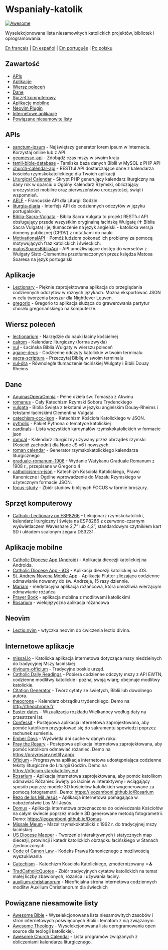 # Wspaniały-katolik

[![Awesome](https://cdn.rawgit.com/sindresorhus/awesome/d7305f38d29fed78fa85652e3a63e154dd8e8829/media/badge.svg)](https://github.com/sindresorhus/awesome)

Wyselekcjonowana lista niesamowitych katolickich projektów, bibliotek i oprogramowania.

[En français](https://github.com/servusdei2018/awesome-catholic/blob/master/README.fr.md) | [En español](https://github.com/servusdei2018/awesome-catholic/blob/master/README.es.md) | [Em português](https://github.com/servusdei2018/awesome-catholic/blob/master/README.pt-br.md) | [Po polsku](https://github.com/servusdei2018/awesome-catholic/blob/master/README.pl-pl.md)

## Zawartość

  - [APIs](#apis)
  - [Aplikacje](#aplikacje)
  - [Wiersz poleceń](#wiersz-poleceń)
  - [Dane](#dane)
  - [Sprzęt komputerowy](#sprzęt-komputerowy)
  - [Aplikacje mobilne](#aplikacje-mobilne)
  - [Neovim Plugin](#neovim)
  - [Internetowe aplikacje](#internetowe-aplikacje)
  - [Powiązane niesamowite listy](#powiązane-niesamowite-listy)

## APIs

* [sanctum-ipsum](https://github.com/graysonhicks/sanctum-ipsum) - Najświętszy generator lorem ipsum w Internecie. Korzystaj online lub z API.
* [geomesse-api](https://github.com/carpedeum-fr/geomesse-api) - Zdobądź czas mszy w swoim kraju
* [tamil-bible-database](https://github.com/jayarathina/Tamil-Bible-Database) - Tamilska baza danych Biblii w MySQL z PHP API
* [church-calendar-api](https://github.com/igneus/church-calendar-api) - RESTful API dostarczające dane z kalendarza kościoła rzymskokatolickiego dla Twoich aplikacji
* [Liturgical Calendar](https://github.com/Liturgical-Calendar/LiturgicalCalendarAPI) - Skrypt PHP generujący kalendarz liturgiczny na dany rok w oparciu o Ogólny Kalendarz Rzymski, obliczający uroczystości mobilne oraz pierwszeństwo uroczystości, świąt i wspomnień.
* [AELF](https://api.aelf.org/) - Francuskie API dla Liturgii Godzin.
* [liturgia-diaria](https://github.com/Dancrf/liturgia-diaria) - Interfejs API do codziennych odczytów w języku portugalskim.
* [Biblia-Sacra-Vulgata](https://github.com/aseemsavio/Biblia-Sacra-Vulgata) - Biblia Sacra Vulgata to projekt RESTful API obsługujący przede wszystkim oryginalną łacińską Wulgatę (✝️ Biblia Sacra Vulgata) i jej tłumaczenie na język angielski - katolicka wersja domeny publicznej (CPDV) z notatkami do nauki.
* [MotivationalAPI](https://github.com/GomezMig03/MotivationalAPI) - Pomóż ludziom pokonać ich problemy za pomocą motywujących fraz katolickich i świeckich.
* [matosSoaresBibliaApi](https://github.com/devocionario/matosSoaresBibliaApi) - API umożliwiające dostęp do wersetów z Wulgaty Sisto-Clementina przetłumaczonych przez księdza Matosa Soaresa na język portugalski.

## Aplikacje

* [Lectionary](https://github.com/Dev1an/Lectionary) - Pięknie zaprojektowana aplikacja do przeglądania codziennych odczytów w różnych językach. Można eksportować JSON w celu tworzenia broszur dla Nightfever Leuven.
* [gregorio](https://github.com/gregorio-project/gregorio) - Gregorio to aplikacja służąca do grawerowania partytur chorału gregoriańskiego na komputerze.

## Wiersz poleceń

* [lectionarium](https://github.com/davidrmcharles/lectionarium) - Narzędzie do nauki łaciny kościelnej
* [calrom](https://github.com/calendarium-romanum/calrom) - Kalendarz liturgiczny (forma zwykła)
* [vul](https://github.com/LukeSmithxyz/vul) - Łacińska Biblia Wulgaty w wierszu poleceń
* [agape-deus](https://github.com/ngorden/agape-deus) - Codzienne odczyty katolickie w twoim terminalu
* [sacra-scriptura](https://github.com/ngorden/sacra-scriptura) - Przeczytaj Biblię w swoim terminalu
* [vul-dra](https://github.com/RaynardGerraldo/vul-dra/) - Równoległe tłumaczenie łacińskiej Wulgaty i Biblii Douay Rheims

## Dane

* [AquinasOperaOmnia](https://github.com/Geremia/AquinasOperaOmnia) - Pełne dzieła św. Tomasza z Akwinu
* [romanus](https://github.com/borderstech/romanus) - Cały Katechizm Rzymski Soboru Trydenckiego
* [vulgata](https://github.com/borderstech/vulgata) - Biblia Święta z tekstami w języku angielskim Douay-Rheims i tekstami łacińskimi Clementina Vulgata
* [catechism-ccc-json](https://github.com/nossbigg/catechism-ccc-json) - Katechizm Kościoła Katolickiego w JSON.
* [pytholic](https://github.com/Medromenax/pytholic) - Pakiet Pythona o tematyce katolickiej
* [cardinals](https://github.com/ChrisVo/cardinals) - Lista wszystkich kardynałów rzymskokatolickich w formacie json
* [romcal](https://github.com/romcal/romcal) - Kalendarz liturgiczny używany przez obrządek rzymski (Kościół zachodni) dla Node JS v6 i nowszych.
* [roman calendar](https://github.com/jayarathina/Roman-Calendar) - Generator rzymskokatolickiego kalendarza liturgicznego
* [graduale-romanum-1908](https://github.com/ahinkley/graduale-romanum-1908) - Wydanie Watykanu Graduale Romanum z 1908 r., przepisane w Gregorio 4
* [catholicism-in-json](https://github.com/aseemsavio/catholicism-in-json) - Katechizm Kościoła Katolickiego, Prawo Kanoniczne i Ogólne wprowadzenie do Mszału Rzymskiego w użytecznym formacie JSON.
* [focus-study](https://github.com/rvbcldud/focus-study) - Zbiór studiów biblijnych FOCUS w formie broszury.

## Sprzęt komputerowy

* [Catholic Lectionary on ESP8266](https://github.com/plishman/Catholic-Lectionary-on-ESP8266) - Lekcjonarz rzymskokatolicki, kalendarz liturgiczny i święta na ESP8266 z czerwono-czarnym wyświetlaczem Waveshare 2,7” lub 4,2”, standardowym czytnikiem kart SD i układem scalonym zegara DS3231.

## Aplikacje mobilne

* [Catholic Diocese App (Android)](https://github.com/geerlingguy/Catholic-Diocese-App-Android) - Aplikacja diecezji katolickiej na Androida.
* [Catholic Diocese App - iOS](https://github.com/geerlingguy/Catholic-Diocese-App-iOS) - Aplikacja diecezji katolickiej na iOS.
* [St. Andrew Novena Mobile App](https://github.com/mftruso/st-andrew-novena) - Aplikacja Flutter zliczająca codzienne odmawianie nowenny do św. Andrzeja, 15 razy dziennie.
* [Mariam](https://github.com/aldrinzigmundv/mariam) - medytacyjna aplikacja różańcowa, która umożliwia wierzącym odmawianie różańca
* [Prayer Book](https://codeberg.org/jozo/prayer-book) - aplikacja mobilna z modlitwami katolickimi
* [Rosarium](https://codeberg.org/Krixec/Rosarium) - wielojęzyczna aplikacja różańcowa

## Neovim

* [Lectio.nvim](https://github.com/ngorden/lectio.nvim) - wtyczka neovim do ćwiczenia lectio divina.

## Internetowe aplikacje

* [missal.io](https://github.com/benyanke/missal.io) - Katolicka aplikacja internetowa dotycząca mszy niedzielnych do tradycyjnej Mszy łacińskiej
* [divinum-officium](https://github.com/DivinumOfficium/divinum-officium) - Tradycyjne boskie urząd.
* [Catholic Daily Readings](https://github.com/tbaba007/CatholicDaily) - Pobiera codzienne odczyty mszy z API EWTN, codzienne modlitwy katolickie i poznaj swoją wiarę; obejmuje modlitwy katolickie.
* [Citation Generator](https://github.com/matefs/Citation-Generator) - Twórz cytaty ze świętych, Biblii lub dowolnego autora.
* [theocrone](https://github.com/paucazou/theochrone) - Kalendarz obrządku trydenckiego. Demo na http://theochrone.fr
* [Easter dates](https://easter-dates.gavinr.com/) - Wizualizacja rozkładu Wielkanocy według daty na przestrzeni lat.
* [Confessit](https://github.com/kas-catholic/confessit-web) - Postępowa aplikacja internetowa zaprojektowana, aby pomóc katolikom przygotować się do sakramentu spowiedzi poprzez rachunek sumienia.
* [Ember Days](https://github.com/saint-isidore-guild/ember-days) - Wyświetla dni suche w danym roku.
* [Pray the Rosary](https://github.com/marchiartur/pray-the-rosary) - Postępowa aplikacja internetowa zaprojektowana, aby pomóc katolikom odmawiać różaniec. Demo na https://prayrosary.netlify.app/
* [Oficjum](https://github.com/anna-wro/rkk) - Progresywna aplikacja internetowa udostępniająca codzienne teksty liturgiczne do Liturgii Godzin. Demo na https://oficjum.starokatolicy.eu/
* [Rosarium](https://github.com/leozamboni/Rosarium) - Aplikacja internetowa zaprojektowana, aby pomóc katolikom odmawiać Różaniec Święty po łacinie w interaktywny i wciągający sposób poprzez modele 3D kościołów katolickich wygenerowane za pomocą fotogrametrii. Demo: https://leozamboni.github.io/Rosarium
* [Rezo de los Mil Jesús](https://github.com/emamut/rezo-mil-jesus) - Aplikacja internetowa pomagająca w nabożeństwie Los Mil Jesús.
* [Domus](https://github.com/leozamboni/Domus) - Aplikacja internetowa przeznaczona do odwiedzania Kościołów na całym świecie poprzez modele 3D generowane metodą fotogrametrii. Demo: https://leozamboni.github.io/Domus
* [Missale Meum](https://github.com/mmolenda/missalemeum) - Mszał rzymskokatolicki z 1962 r. do tradycyjnej mszy łacińskiej
* [US Diocese Mapper](https://github.com/kburchfiel/us_diocese_mapper/) - Tworzenie interaktywnych i statycznych map diecezji, prowincji i katedr katolickich obrządku łacińskiego w Stanach Zjednoczonych.
* [Code of Canon Law](https://github.com/shineministry/codeofcanonlaw) - Kodeks Prawa Kanonicznego z możliwością wyszukiwania
* [Catechism](https://github.com/nossbigg/catechism) - Katechizm Kościoła Katolickiego, zmodernizowany ⭐️⛪️ 
* [TradCatholicQuotes](https://github.com/nonnobisdomine62/tradcathquotes) -  Zbiór tradycyjnych cytatów katolickich na temat małej liczby zbawionych, różańca i używania łaciny.
* [auxilium-christianorum](https://github.com/nonnobisdomine62/auxilium-christianorum-frontend) - Nieoficjalna strona internetowa codziennych modlitw Auxilium Christianorum dla świeckich

## Powiązane niesamowite listy

- [Awesome Bible](https://github.com/awesome-bible/awesome-bible.github.io) - Wyselekcjonowana lista niesamowitych zasobów i stron internetowych poświęconych Biblii i tematom z nią związanym.
- [Awesome Theology](https://github.com/historical-theology/awesome-theology) - Wyselekcjonowana lista oprogramowania open source dla teologii katolickiej.
- [Awesome Church Calendar](https://github.com/calendarium-romanum/awesome-church-calendar) - Lista programów związanych z obliczeniami kalendarza liturgicznego.
